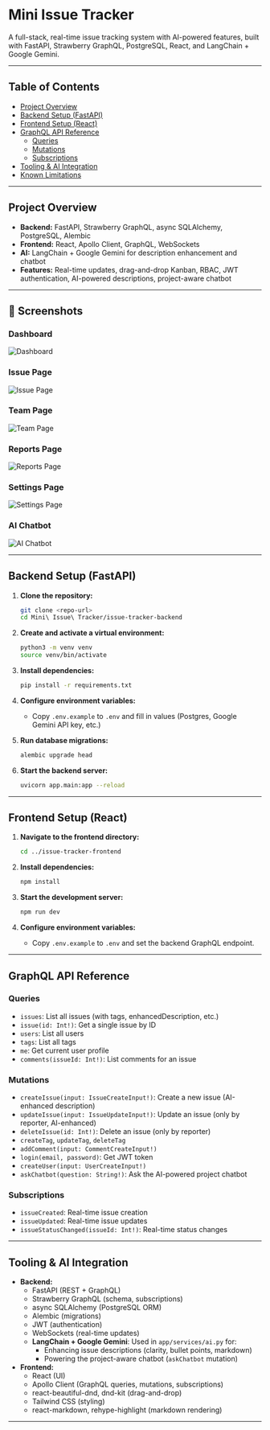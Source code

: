 # Mini Issue Tracker

A full-stack, real-time issue tracking system with AI-powered features, built with FastAPI, Strawberry GraphQL, PostgreSQL, React, and LangChain + Google Gemini.

---

## Table of Contents

- [Project Overview](#project-overview)
- [Backend Setup (FastAPI)](#backend-setup-fastapi)
- [Frontend Setup (React)](#frontend-setup-react)
- [GraphQL API Reference](#graphql-api-reference)
  - [Queries](#queries)
  - [Mutations](#mutations)
  - [Subscriptions](#subscriptions)
- [Tooling & AI Integration](#tooling--ai-integration)
- [Known Limitations](#known-limitations)

---

## Project Overview

- **Backend:** FastAPI, Strawberry GraphQL, async SQLAlchemy, PostgreSQL, Alembic
- **Frontend:** React, Apollo Client, GraphQL, WebSockets
- **AI:** LangChain + Google Gemini for description enhancement and chatbot
- **Features:** Real-time updates, drag-and-drop Kanban, RBAC, JWT authentication, AI-powered descriptions, project-aware chatbot

---

## 📸 Screenshots

### Dashboard
![Dashboard](screenshot/dashboard.png)

### Issue Page
![Issue Page](screenshot/issue_page.png)

### Team Page
![Team Page](screenshot/team.png)

### Reports Page
![Reports Page](screenshot/reports.png)

### Settings Page
![Settings Page](screenshot/settings.png)

### AI Chatbot
![AI Chatbot](screenshot/chatbot.png)

---

## Backend Setup (FastAPI)

1. **Clone the repository:**
   ```bash
   git clone <repo-url>
   cd Mini\ Issue\ Tracker/issue-tracker-backend
   ```

2. **Create and activate a virtual environment:**
   ```bash
   python3 -m venv venv
   source venv/bin/activate
   ```

3. **Install dependencies:**
   ```bash
   pip install -r requirements.txt
   ```

4. **Configure environment variables:**
   - Copy `.env.example` to `.env` and fill in values (Postgres, Google Gemini API key, etc.)

5. **Run database migrations:**
   ```bash
   alembic upgrade head
   ```

6. **Start the backend server:**
   ```bash
   uvicorn app.main:app --reload
   ```

---

## Frontend Setup (React)

1. **Navigate to the frontend directory:**
   ```bash
   cd ../issue-tracker-frontend
   ```

2. **Install dependencies:**
   ```bash
   npm install
   ```

3. **Start the development server:**
   ```bash
   npm run dev
   ```

4. **Configure environment variables:**
   - Copy `.env.example` to `.env` and set the backend GraphQL endpoint.

---

## GraphQL API Reference

### Queries

- `issues`: List all issues (with tags, enhancedDescription, etc.)
- `issue(id: Int!)`: Get a single issue by ID
- `users`: List all users
- `tags`: List all tags
- `me`: Get current user profile
- `comments(issueId: Int!)`: List comments for an issue

### Mutations

- `createIssue(input: IssueCreateInput!)`: Create a new issue (AI-enhanced description)
- `updateIssue(input: IssueUpdateInput!)`: Update an issue (only by reporter, AI-enhanced)
- `deleteIssue(id: Int!)`: Delete an issue (only by reporter)
- `createTag`, `updateTag`, `deleteTag`
- `addComment(input: CommentCreateInput!)`
- `login(email, password)`: Get JWT token
- `createUser(input: UserCreateInput!)`
- `askChatbot(question: String!)`: Ask the AI-powered project chatbot

### Subscriptions

- `issueCreated`: Real-time issue creation
- `issueUpdated`: Real-time issue updates
- `issueStatusChanged(issueId: Int!)`: Real-time status changes

---

## Tooling & AI Integration

- **Backend:**
  - FastAPI (REST + GraphQL)
  - Strawberry GraphQL (schema, subscriptions)
  - async SQLAlchemy (PostgreSQL ORM)
  - Alembic (migrations)
  - JWT (authentication)
  - WebSockets (real-time updates)
  - **LangChain + Google Gemini**: Used in `app/services/ai.py` for:
    - Enhancing issue descriptions (clarity, bullet points, markdown)
    - Powering the project-aware chatbot (`askChatbot` mutation)
- **Frontend:**
  - React (UI)
  - Apollo Client (GraphQL queries, mutations, subscriptions)
  - react-beautiful-dnd, dnd-kit (drag-and-drop)
  - Tailwind CSS (styling)
  - react-markdown, rehype-highlight (markdown rendering)

---